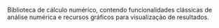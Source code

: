 Biblioteca de cálculo numérico, contendo funcionalidades clássicas de análise numérica e recursos gráficos para visualização de resultados.